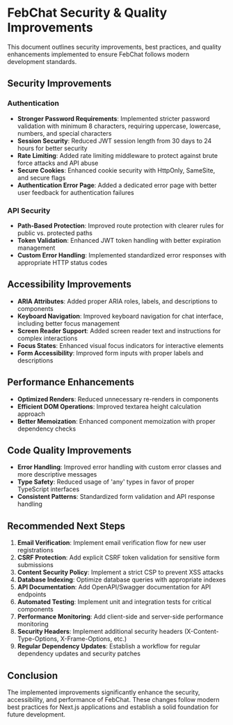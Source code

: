 # FebChat Security & Quality Improvements

This document outlines security improvements, best practices, and quality enhancements implemented to ensure FebChat follows modern development standards.

## Security Improvements

### Authentication

- **Stronger Password Requirements**: Implemented stricter password validation with minimum 8 characters, requiring uppercase, lowercase, numbers, and special characters
- **Session Security**: Reduced JWT session length from 30 days to 24 hours for better security
- **Rate Limiting**: Added rate limiting middleware to protect against brute force attacks and API abuse
- **Secure Cookies**: Enhanced cookie security with HttpOnly, SameSite, and secure flags
- **Authentication Error Page**: Added a dedicated error page with better user feedback for authentication failures

### API Security

- **Path-Based Protection**: Improved route protection with clearer rules for public vs. protected paths
- **Token Validation**: Enhanced JWT token handling with better expiration management
- **Custom Error Handling**: Implemented standardized error responses with appropriate HTTP status codes

## Accessibility Improvements

- **ARIA Attributes**: Added proper ARIA roles, labels, and descriptions to components
- **Keyboard Navigation**: Improved keyboard navigation for chat interface, including better focus management
- **Screen Reader Support**: Added screen reader text and instructions for complex interactions
- **Focus States**: Enhanced visual focus indicators for interactive elements
- **Form Accessibility**: Improved form inputs with proper labels and descriptions

## Performance Enhancements

- **Optimized Renders**: Reduced unnecessary re-renders in components
- **Efficient DOM Operations**: Improved textarea height calculation approach
- **Better Memoization**: Enhanced component memoization with proper dependency checks

## Code Quality Improvements

- **Error Handling**: Improved error handling with custom error classes and more descriptive messages
- **Type Safety**: Reduced usage of 'any' types in favor of proper TypeScript interfaces
- **Consistent Patterns**: Standardized form validation and API response handling

## Recommended Next Steps

1. **Email Verification**: Implement email verification flow for new user registrations
2. **CSRF Protection**: Add explicit CSRF token validation for sensitive form submissions
3. **Content Security Policy**: Implement a strict CSP to prevent XSS attacks
4. **Database Indexing**: Optimize database queries with appropriate indexes
5. **API Documentation**: Add OpenAPI/Swagger documentation for API endpoints
6. **Automated Testing**: Implement unit and integration tests for critical components
7. **Performance Monitoring**: Add client-side and server-side performance monitoring
8. **Security Headers**: Implement additional security headers (X-Content-Type-Options, X-Frame-Options, etc.)
9. **Regular Dependency Updates**: Establish a workflow for regular dependency updates and security patches

## Conclusion

The implemented improvements significantly enhance the security, accessibility, and performance of FebChat. These changes follow modern best practices for Next.js applications and establish a solid foundation for future development.
